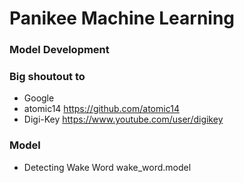 # Panikee Machine Learning 
### Model Development

### Big shoutout to
- Google 
- atomic14 https://github.com/atomic14
- Digi-Key https://www.youtube.com/user/digikey

### Model
- Detecting Wake Word
  wake_word.model
